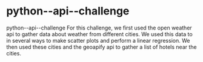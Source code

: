 # python--api--challenge
python--api--challenge
For this challenge, we first used the open weather api to gather data about weather from different cities. We used this data to in several ways to make scatter plots and perform a linear regression. We then used these cities and the geoapify api to gather a list of hotels near the cities.
